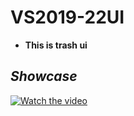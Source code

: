 # VS2019-22UI

- **This is trash ui**
## ***Showcase***

[![Watch the video](https://github.com/mazk5145/imgs/blob/main/vs.png?raw=true)](https://cdn.pivlcloud.com/adminuploads/vs2019-22.mp4)
